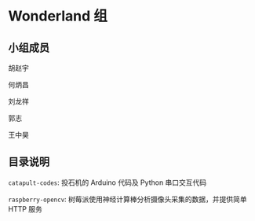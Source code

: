 # Wonderland 组

## 小组成员

胡赵宇

何炳昌

刘龙祥

郭志

王中昊

## 目录说明

`catapult-codes`: 投石机的 Arduino 代码及 Python 串口交互代码

`raspberry-opencv`: 树莓派使用神经计算棒分析摄像头采集的数据，并提供简单 HTTP 服务
